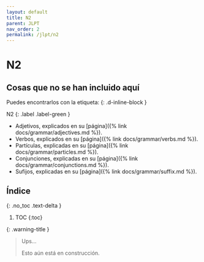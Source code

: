 ```yaml
---
layout: default
title: N2
parent: JLPT
nav_order: 2
permalink: /jlpt/n2
---
```


# N2

## Cosas que no se han incluido aquí

Puedes encontrarlos con la etiqueta:
{: .d-inline-block }

N2
{: .label .label-green }

- Adjetivos, explicados en su [página]({% link docs/grammar/adjectives.md %}).
- Verbos, explicados en su [página]({% link docs/grammar/verbs.md %}).
- Partículas, explicadas en su [página]({% link docs/grammar/particles.md %}).
- Conjunciones, explicadas en su [página]({% link docs/grammar/conjunctions.md %}).
- Sufijos, explicadas en su [página]({% link docs/grammar/suffix.md %}).

## Índice
{: .no_toc .text-delta }

1. TOC
{:toc}

{: .warning-title }
> Ups…
>
> Esto aún está en construcción.